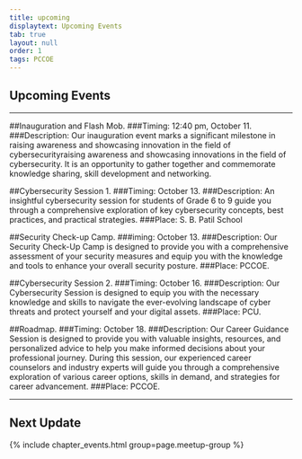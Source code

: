 ```yaml
---
title: upcoming
displaytext: Upcoming Events
tab: true
layout: null
order: 1
tags: PCCOE
---
```





## Upcoming Events
<hr>
##Inauguration and Flash Mob.
###Timing: 12:40 pm, October 11.
###Description:
Our inauguration event marks a significant milestone in raising awareness and showcasing innovation in the field of cybersecurityraising awareness and showcasing innovations in the field of cybersecurity. It is an opportunity to gather together and commemorate knowledge sharing, skill development and networking.

##Cybersecurity Session 1.
###Timing: October 13.
###Description:
An insightful cybersecurity session for students of Grade 6 to 9 guide you through a comprehensive exploration of key cybersecurity concepts, best practices, and practical strategies.
###Place: S. B. Patil School

##Security Check-up Camp.
###iming: October 13.
###Description: 
Our Security Check-Up Camp is designed to provide you with a comprehensive assessment of your security measures and equip you with the knowledge and tools to enhance your overall security posture.
###Place: PCCOE.

##Cybersecurity Session 2.
###Timing: October 16.
###Description: 
Our Cybersecurity Session is designed to equip you with the necessary knowledge and skills to navigate the ever-evolving landscape of cyber threats and protect yourself and your digital assets.
###Place: PCU.

##Roadmap.
###Timing: October 18.
###Description: 
Our Career Guidance Session is designed to provide you with valuable insights, resources, and personalized advice to help you make informed decisions about your professional journey. During this session, our experienced career counselors and industry experts will guide you through a comprehensive exploration of various career options, skills in demand, and strategies for career advancement.
###Place: PCCOE. 

---
## Next Update
{% include chapter_events.html group=page.meetup-group %}






